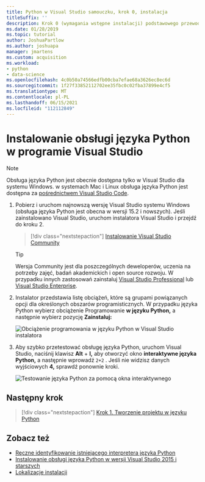 ```yaml
---
title: Python w Visual Studio samouczku, krok 0, instalacja
titleSuffix: ''
description: Krok 0 (wymagania wstępne instalacji) podstawowego przewodnika pracy z językiem Python w programie Visual Studio.
ms.date: 01/28/2019
ms.topic: tutorial
author: JoshuaPartlow
ms.author: joshuapa
manager: jmartens
ms.custom: acquisition
ms.workload:
- python
- data-science
ms.openlocfilehash: 4c0b50a74566edfb00cba7efae68a3626ec8ec6d
ms.sourcegitcommit: 1f27f33852112702ee35fbc0c02fba37899e4cf5
ms.translationtype: MT
ms.contentlocale: pl-PL
ms.lasthandoff: 06/15/2021
ms.locfileid: "112112849"
---
```

# <a name="install-python-support-in-visual-studio"></a>Instalowanie obsługi języka Python w programie Visual Studio

> [!Note]
> Obsługa języka Python jest obecnie dostępna tylko w Visual Studio dla systemu Windows. w systemach Mac i Linux obsługa języka Python jest dostępna za [pośrednictwem Visual Studio Code](https://code.visualstudio.com/docs/python/python-tutorial).

1. Pobierz i uruchom najnowszą wersję Visual Studio systemu Windows (obsługa języka Python jest obecna w wersji 15.2 i nowszych). Jeśli zainstalowano Visual Studio, uruchom instalatora Visual Studio i przejdź do kroku 2.

    > [!div class="nextstepaction"]
    > [Instalowanie Visual Studio Community](https://visualstudio.microsoft.com/thank-you-downloading-visual-studio/?sku=Community&rel=15&rid=34347&utm_source=docs&utm_medium=clickbutton&utm_campaign=python_gettingstarted)

    >[!Tip]
    > Wersja Community jest dla poszczególnych deweloperów, uczenia na potrzeby zajęć, badań akademickich i open source rozwoju. W przypadku innych zastosowań zainstaluj [Visual Studio Professional](https://visualstudio.microsoft.com/thank-you-downloading-visual-studio/?sku=Professional&rel=15&rid=34347&utm_source=docs&utm_medium=clickbutton&utm_campaign=python_gettingstarted) lub [Visual Studio Enterprise](https://visualstudio.microsoft.com/thank-you-downloading-visual-studio/?sku=Enterprise&rel=15&rid=34347&utm_source=docs&utm_medium=clickbutton&utm_campaign=python_gettingstarted).

1. Instalator przedstawia listę obciążeń, które są grupami powiązanych opcji dla określonych obszarów programisticznych. W przypadku języka Python wybierz obciążenie Programowanie **w języku Python,** a następnie wybierz pozycję **Zainstaluj:**

    ![Obciążenie programowania w języku Python w Visual Studio instalatora](media/installation-python-workload.png)

1. Aby szybko przetestować obsługę języka Python, uruchom Visual Studio, naciśnij klawisz **Alt** + **I,** aby otworzyć okno **interaktywne języka Python,** a następnie wprowadź `2+2` . Jeśli nie widzisz danych wyjściowych **4,** sprawdź ponownie kroki.

    ![Testowanie języka Python za pomocą okna interaktywnego](media/installation-interactive-test.png)

## <a name="next-step"></a>Następny krok

> [!div class="nextstepaction"]
> [Krok 1. Tworzenie projektu w języku Python](tutorial-working-with-python-in-visual-studio-step-01-create-project.md)

## <a name="see-also"></a>Zobacz też

- [Ręczne identyfikowanie istniejącego interpretera języka Python](managing-python-environments-in-visual-studio.md#manually-identify-an-existing-environment)
- [Instalowanie obsługi języka Python w wersji Visual Studio 2015 i starszych](installing-python-support-in-visual-studio.md)
- [Lokalizacje instalacji](installing-python-support-in-visual-studio.md#install-locations)

